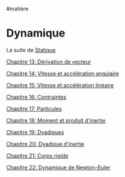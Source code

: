 #matière 
# Dynamique

La suite de [Statique](../../S2/APP6/S2APP6.md)

[Chapitre 13: Dérivation de vecteur](Dérivation%20de%20vecteur.md)

[Chapitre 14: Vitesse et accélération angulaire](Vitesse%20et%20accélération%20angulaire.md)

[Chapitre 15: Vitesse et accélération linéaire](Vitesse%20et%20accélération%20linéaire.md)

[Chapitre 16: Contraintes](Contraintes.md)

[Chapitre 17: Particules](Particules.md)

[Chapitre 18: Moment et produit d'inertie](Moment%20et%20produit%20d'inertie.md)

[Chapitre 19: Dyadiques](Dyadiques.md)

[Chapitre 20: Dyadique d'inertie](Dyadique%20d'inertie.md)

[Chapitre 21: Corps rigide](Corps%20rigide.md)

[Chapitre 22: Dynamique de Newton-Euler](Dynamique%20de%20Newton-Euler.md)



